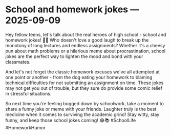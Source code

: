 # School and homework jokes — 2025-09-09

Hey fellow teens, let's talk about the real heroes of high school - school and homework jokes! 🙌🏼 Who doesn't love a good laugh to break up the monotony of long lectures and endless assignments? Whether it's a cheesy pun about math problems or a hilarious meme about procrastination, school jokes are the perfect way to lighten the mood and bond with your classmates.

And let's not forget the classic homework excuses we've all attempted at one point or another - from the dog eating your homework to blaming technical difficulties for not submitting an assignment on time. These jokes may not get you out of trouble, but they sure do provide some comic relief in stressful situations.

So next time you're feeling bogged down by schoolwork, take a moment to share a funny joke or meme with your friends. Laughter truly is the best medicine when it comes to surviving the academic grind! Stay witty, stay funny, and keep those school jokes coming! 😂📚 #SchoolLife #HomeworkHumor